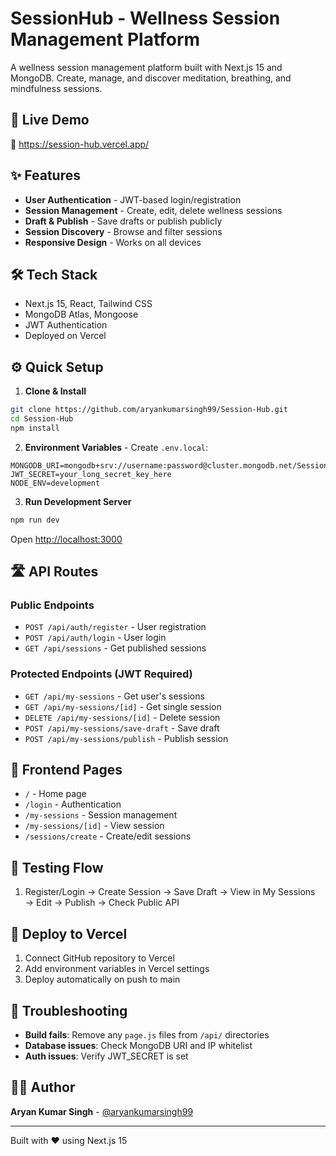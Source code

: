 # SessionHub - Wellness Session Management Platform

A wellness session management platform built with Next.js 15 and MongoDB. Create, manage, and discover meditation, breathing, and mindfulness sessions.

## 🚀 Live Demo
🔗  https://session-hub.vercel.app/  

## ✨ Features
- **User Authentication** - JWT-based login/registration
- **Session Management** - Create, edit, delete wellness sessions
- **Draft & Publish** - Save drafts or publish publicly
- **Session Discovery** - Browse and filter sessions
- **Responsive Design** - Works on all devices

## 🛠️ Tech Stack
- Next.js 15, React, Tailwind CSS
- MongoDB Atlas, Mongoose
- JWT Authentication
- Deployed on Vercel

## ⚙️ Quick Setup

1. **Clone & Install**
```bash
git clone https://github.com/aryankumarsingh99/Session-Hub.git
cd Session-Hub
npm install
```

2. **Environment Variables** - Create `.env.local`:
```env
MONGODB_URI=mongodb+srv://username:password@cluster.mongodb.net/SessionHub
JWT_SECRET=your_long_secret_key_here
NODE_ENV=development
```

3. **Run Development Server**
```bash
npm run dev
```
Open [http://localhost:3000](http://localhost:3000)

## 🛣️ API Routes

### Public Endpoints
- `POST /api/auth/register` - User registration
- `POST /api/auth/login` - User login  
- `GET /api/sessions` - Get published sessions

### Protected Endpoints (JWT Required)
- `GET /api/my-sessions` - Get user's sessions
- `GET /api/my-sessions/[id]` - Get single session
- `DELETE /api/my-sessions/[id]` - Delete session
- `POST /api/my-sessions/save-draft` - Save draft
- `POST /api/my-sessions/publish` - Publish session

## 📱 Frontend Pages
- `/` - Home page
- `/login` - Authentication
- `/my-sessions` - Session management
- `/my-sessions/[id]` - View session
- `/sessions/create` - Create/edit sessions

## 🧪 Testing Flow
1. Register/Login → Create Session → Save Draft → View in My Sessions → Edit → Publish → Check Public API

## 🚀 Deploy to Vercel
1. Connect GitHub repository to Vercel
2. Add environment variables in Vercel settings
3. Deploy automatically on push to main

## 🐛 Troubleshooting
- **Build fails**: Remove any `page.js` files from `/api/` directories
- **Database issues**: Check MongoDB URI and IP whitelist
- **Auth issues**: Verify JWT_SECRET is set

## 👨‍💻 Author
**Aryan Kumar Singh** - [@aryankumarsingh99](https://github.com/aryankumarsingh99)

---
Built with ❤️ using Next.js 15
